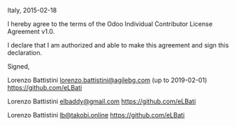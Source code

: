 Italy, 2015-02-18

I hereby agree to the terms of the Odoo Individual Contributor License
Agreement v1.0.

I declare that I am authorized and able to make this agreement and sign this
declaration.

Signed,

Lorenzo Battistini lorenzo.battistini@agilebg.com (up to 2019-02-01) https://github.com/eLBati

Lorenzo Battistini elbaddy@gmail.com https://github.com/eLBati

Lorenzo Battistini lb@takobi.online https://github.com/eLBati